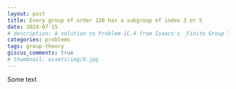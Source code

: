 ```yaml
---
layout: post
title: Every group of order 120 has a subgroup of index 3 or 5
date: 2024-07-15
# description: A solution to Problem 1C.4 from Isaacs's _Finite Group Theory_
categories: problems 
tags: group-theory
giscus_comments: true
# thumbnail: assets/img/9.jpg
---
```

Some text
